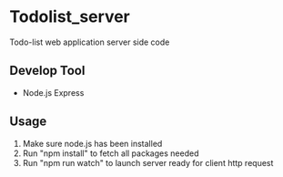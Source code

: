 # Todolist_server
Todo-list web application server side code

## Develop Tool
* Node.js Express

## Usage
1. Make sure node.js has been installed
2. Run "npm install" to fetch all packages needed
3. Run "npm run watch" to launch server ready for client http request
